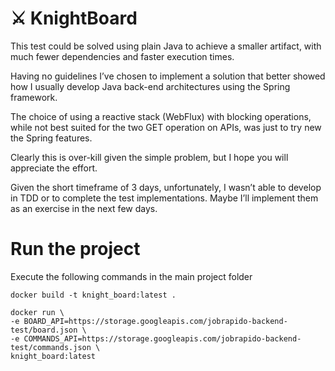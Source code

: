 # :crossed_swords: KnightBoard

This test could be solved using plain Java to achieve a smaller artifact, with much fewer dependencies and faster execution times.

Having no guidelines I’ve chosen to implement a solution that better showed how I usually develop Java back-end architectures using the Spring framework.

The choice of using a reactive stack (WebFlux) with blocking operations, while not best suited for the two GET operation on APIs, was just to try new the Spring features.

Clearly this is over-kill given the simple problem, but I hope you will appreciate the effort.

Given the short timeframe of 3 days, unfortunately, I wasn’t able to develop in TDD or to complete the test implementations. Maybe I’ll implement them as an exercise in the next few days.


# Run the project
Execute the following commands in the main project folder
```
docker build -t knight_board:latest .

docker run \
-e BOARD_API=https://storage.googleapis.com/jobrapido-backend-test/board.json \
-e COMMANDS_API=https://storage.googleapis.com/jobrapido-backend-test/commands.json \
knight_board:latest

```
